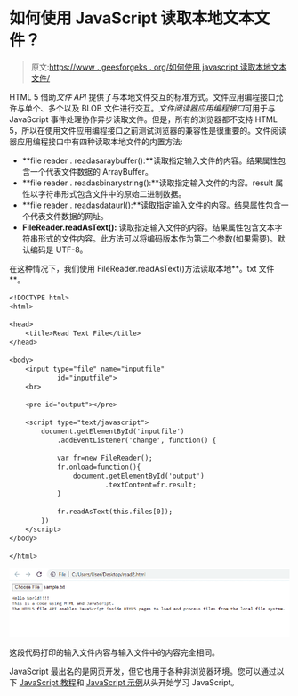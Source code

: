 # 如何使用 JavaScript 读取本地文本文件？

> 原文:[https://www . geesforgeks . org/如何使用 javascript 读取本地文本文件/](https://www.geeksforgeeks.org/how-to-read-a-local-text-file-using-javascript/)

HTML 5 借助*文件 API* 提供了与本地文件交互的标准方式。文件应用编程接口允许与单个、多个以及 BLOB 文件进行交互。*文件阅读器应用编程接口*可用于与 JavaScript 事件处理协作异步读取文件。但是，所有的浏览器都不支持 HTML 5，所以在使用文件应用编程接口之前测试浏览器的兼容性是很重要的。文件阅读器应用编程接口中有四种读取本地文件的内置方法:

*   **file reader . readasaraybuffer():**读取指定输入文件的内容。结果属性包含一个代表文件数据的 ArrayBuffer。
*   **file reader . readasbinarystring():**读取指定输入文件的内容。result 属性以字符串形式包含文件中的原始二进制数据。
*   **file reader . readasdataurl():**读取指定输入文件的内容。结果属性包含一个代表文件数据的网址。
*   **FileReader.readAsText():** 读取指定输入文件的内容。结果属性包含文本字符串形式的文件内容。此方法可以将编码版本作为第二个参数(如果需要)。默认编码是 UTF-8。

在这种情况下，我们使用 FileReader.readAsText()方法读取本地**。txt 文件**。

```
<!DOCTYPE html>
<html>

<head>
    <title>Read Text File</title>
</head>

<body>
    <input type="file" name="inputfile"
            id="inputfile">
    <br>

    <pre id="output"></pre>

    <script type="text/javascript">
        document.getElementById('inputfile')
            .addEventListener('change', function() {

            var fr=new FileReader();
            fr.onload=function(){
                document.getElementById('output')
                        .textContent=fr.result;
            }

            fr.readAsText(this.files[0]);
        })
    </script>
</body>

</html>
```

![](img/90e0ca395f9ce15798058fa3fafde45e.png)

这段代码打印的输入文件内容与输入文件中的内容完全相同。

JavaScript 最出名的是网页开发，但它也用于各种非浏览器环境。您可以通过以下 [JavaScript 教程](https://www.geeksforgeeks.org/javascript-tutorial/)和 [JavaScript 示例](https://www.geeksforgeeks.org/javascript-examples/)从头开始学习 JavaScript。